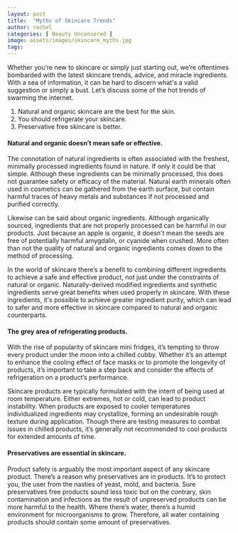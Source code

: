 ```yaml
---
layout: post
title:  "Myths of Skincare Trends"
author: rachel
categories: [ Beauty Uncensored ]
image: assets/images/skincare_myths.jpg
tags: 
---
```

Whether you’re new to skincare or simply just starting out, we’re oftentimes bombarded with the latest skincare trends, advice, and miracle ingredients. With a sea of information, it can be hard to discern what's a valid suggestion or simply a bust. Let’s discuss some of the hot trends of swarming the internet. 

1. Natural and organic skincare are the best for the skin.
2. You should refrigerate your skincare.
3. Preservative free skincare is better.

#### **Natural and organic doesn’t mean safe or effective.** 

The connotation of natural ingredients is often associated with the freshest, minimally processed ingredients found in nature. If only it could be that simple. Although these ingredients can be minimally processed, this does not guarantee safety or efficacy of the material. Natural earth minerals often used in cosmetics can be gathered from the earth surface, but contain harmful traces of heavy metals and substances if not processed and purified correctly. 

Likewise can be said about organic ingredients. Although organically sourced, ingredients that are not properly processed can be harmful in our products. Just because an apple is organic, it doesn't mean the seeds are free of potentially harmful amygdalin, or cyanide when crushed. More often than not the quality of natural and organic ingredients comes down to the method of processing.

In the world of skincare there’s a benefit to combining different ingredients to achieve a safe and effective product, not just under the constraints of natural or organic. Naturally-derived modified ingredients and synthetic ingredients serve great benefits when used properly in skincare. With these ingredients, it's possible to achieve greater ingredient purity, which can lead to safer and more effective in skincare compared to natural and organic counterparts.

#### **The grey area of refrigerating products.** 

With the rise of popularity of skincare mini fridges, it’s tempting to throw every product under the moon into a chilled cubby. Whether it’s an attempt to enhance the cooling effect of face masks or to promote the longevity of products, it’s important to take a step back and consider the effects of refrigeration on a product’s performance. 

Skincare products are typically formulated with the intent of being used at room temperature. Either extremes, hot or cold, can lead to product instability. When products are exposed to cooler temperatures individualized ingredients may crystallize, forming an undesirable rough texture during application. Though there are testing measures to combat issues in chilled products, it’s generally not recommended to cool products for extended amounts of time. 

#### **Preservatives are essential in skincare.**

Product safety is arguably the most important aspect of any skincare product. There’s a reason why preservatives are in products. It’s to protect you, the user from the nasties of yeast, mold, and bacteria. Sure preservatives free products sound less toxic but on the contrary, skin contamination and infections as the result of unpreserved products can be more harmful to the health. Where there’s water, there’s a humid environment for microorganisms to grow. Therefore, all water containing products should contain some amount of preservatives. 
